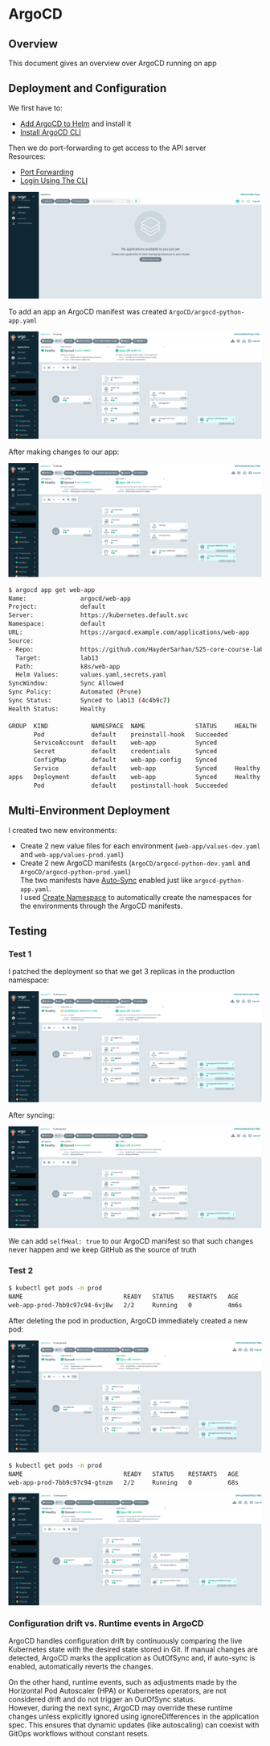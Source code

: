 # ArgoCD

## Overview

This document gives an overview over ArgoCD running on app

## Deployment and Configuration

We first have to:

- [Add ArgoCD to Helm](https://argoproj.github.io/argo-helm/) and install it
- [Install ArgoCD CLI](https://argo-cd.readthedocs.io/en/stable/cli_installation/#download-latest-stable-version)

Then we do port-forwarding to get access to the API server\
Resources:

- [Port Forwarding](https://argo-cd.readthedocs.io/en/stable/getting_started/#port-forwarding)
- [Login Using The CLI](https://argo-cd.readthedocs.io/en/stable/getting_started/#4-login-using-the-cli)

![ArgoCD_UI](images/ArgoCD.png)

To add an app an ArgoCD manifest was created `ArgoCD/argocd-python-app.yaml`

![ArgoCD_app](images/ArgoCD_app.png)

After making changes to our app:

![ArgoCD_changes](images/ArgoCD_changes.png)

```bash
$ argocd app get web-app
Name:               argocd/web-app
Project:            default
Server:             https://kubernetes.default.svc
Namespace:          default
URL:                https://argocd.example.com/applications/web-app
Source:
- Repo:             https://github.com/HayderSarhan/S25-core-course-labs.git
  Target:           lab13
  Path:             k8s/web-app
  Helm Values:      values.yaml,secrets.yaml
SyncWindow:         Sync Allowed
Sync Policy:        Automated (Prune)
Sync Status:        Synced to lab13 (4c4b9c7)
Health Status:      Healthy

GROUP  KIND            NAMESPACE  NAME              STATUS     HEALTH   HOOK      MESSAGE
       Pod             default    preinstall-hook   Succeeded           PreSync   pod/preinstall-hook created
       ServiceAccount  default    web-app           Synced                        serviceaccount/web-app unchanged
       Secret          default    credentials       Synced                        secret/credentials unchanged
       ConfigMap       default    web-app-config    Synced                        configmap/web-app-config unchanged
       Service         default    web-app           Synced     Healthy            service/web-app unchanged
apps   Deployment      default    web-app           Synced     Healthy            deployment.apps/web-app configured
       Pod             default    postinstall-hook  Succeeded           PostSync  pod/postinstall-hook created
```

## Multi-Environment Deployment

I created two new environments:

- Create 2 new value files for each environment (`web-app/values-dev.yaml` and `web-app/values-prod.yaml`)
- Create 2 new ArgoCD manifests (`ArgoCD/argocd-python-dev.yaml` and `ArgoCD/argocd-python-prod.yaml`)\
The two manifests have [Auto-Sync](https://argo-cd.readthedocs.io/en/stable/user-guide/auto_sync/#automated-sync-policy) enabled just like `argocd-python-app.yaml`.\
I used [Create Namespace](https://argo-cd.readthedocs.io/en/stable/user-guide/sync-options/#create-namespace) to automatically create the namespaces for the environments through the ArgoCD manifests.

## Testing

### Test 1

I patched the deployment so that we get 3 replicas in the production namespace:

![ArgoCD_selfHeal](images/ArgoCD_selfHeal.png)

After syncing:

![ArgoCD_selfHeal_sync](images/ArgoCD_selfHeal_sync.png)

We can add `selfHeal: true` to our ArgoCD manifest so that such changes never happen and we keep GitHub as the source of truth

### Test 2

```bash
$ kubectl get pods -n prod
NAME                            READY   STATUS    RESTARTS   AGE
web-app-prod-7bb9c97c94-6vj8w   2/2     Running   0          4m6s
```

After deleting the pod in production, ArgoCD immediately created a new pod:

![ArgoCD_deleting_pod](images/ArgoCD_deleting_pod.png)

```bash
$ kubectl get pods -n prod
NAME                            READY   STATUS    RESTARTS   AGE
web-app-prod-7bb9c97c94-gtnzm   2/2     Running   0          68s
```

![ArgoCD_after_deleting](images/ArgoCD_after_deleting.png)

### Configuration drift vs. Runtime events in ArgoCD

ArgoCD handles configuration drift by continuously comparing the live Kubernetes state with the desired state stored in Git. If manual changes are detected, ArgoCD marks the application as OutOfSync and, if auto-sync is enabled, automatically reverts the changes.

On the other hand, runtime events, such as adjustments made by the Horizontal Pod Autoscaler (HPA) or Kubernetes operators, are not considered drift and do not trigger an OutOfSync status.\
However, during the next sync, ArgoCD may override these runtime changes unless explicitly ignored using ignoreDifferences in the application spec. This ensures that dynamic updates (like autoscaling) can coexist with GitOps workflows without constant resets.

